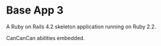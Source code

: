 # Base App 3

A Ruby on Rails 4.2 skeleton application running on Ruby 2.2.

CanCanCan abilities embedded.
